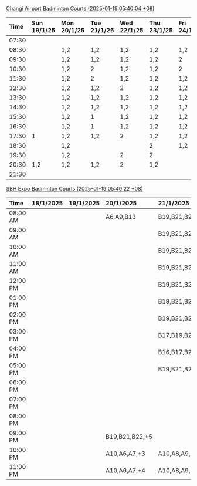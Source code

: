 [Changi Airport Badminton Courts (2025-01-19 05:40:04 +08)](https://www.carc.org.sg/FacilityBooking.aspx)

| Time   | Sun 19/1/25   | Mon 20/1/25   | Tue 21/1/25   | Wed 22/1/25   | Thu 23/1/25   | Fri 24/1/25   | Sat 25/1/25   |
|:-------|:--------------|:--------------|:--------------|:--------------|:--------------|:--------------|:--------------|
| 07:30  |               |               |               |               |               |               |               |
| 08:30  |               | 1,2           | 1,2           | 1,2           | 1,2           | 1,2           |               |
| 09:30  |               | 1,2           | 1,2           | 1,2           | 1,2           | 2             | 1,2           |
| 10:30  |               | 1,2           | 2             | 1,2           | 1,2           | 2             | 1,2           |
| 11:30  |               | 1,2           | 2             | 1,2           | 1,2           | 1,2           | 1,2           |
| 12:30  |               | 1,2           | 1,2           | 2             | 1,2           | 1,2           | 1,2           |
| 13:30  |               | 1,2           | 1,2           | 1,2           | 1,2           | 1,2           | 1,2           |
| 14:30  |               | 1,2           | 1,2           | 1,2           | 1,2           | 1,2           | 2             |
| 15:30  |               | 1,2           | 1             | 1,2           | 1,2           | 1,2           | 2             |
| 16:30  |               | 1,2           | 1             | 1,2           | 1,2           | 1,2           | 2             |
| 17:30  | 1             | 1,2           | 1,2           | 2             | 1,2           | 1,2           | 2             |
| 18:30  |               | 1,2           |               |               | 2             | 1,2           | 1,2           |
| 19:30  |               | 1,2           |               | 2             | 2             |               | 1             |
| 20:30  | 1,2           | 1,2           | 1,2           | 2             | 1,2           |               | 1             |
| 21:30  |               |               |               |               |               |               |               |

[SBH Expo Badminton Courts (2025-01-19 05:40:22 +08)](https://singaporebadmintonhall.getomnify.com/widgets/O3MRKGBH359GA55KHMG1RD)

| Time     | 18/1/2025   | 19/1/2025   | 20/1/2025      | 21/1/2025       | 22/1/2025       | 23/1/2025       | 24/1/2025       |
|:---------|:------------|:------------|:---------------|:----------------|:----------------|:----------------|:----------------|
| 08:00 AM |             |             | A6,A9,B13      | B19,B21,B22,+14 | B19,B21,B22,+19 | B19,B21,B22,+19 | B19,B21,B22,+19 |
| 09:00 AM |             |             |                | B19,B21,B22,+14 | B19,B21,B22,+19 | B19,B21,B22,+17 | B19,B20,B21,+17 |
| 10:00 AM |             |             |                | B19,B21,B22,+15 | B17,B21,B22,+13 | B19,B21,B22,+18 | B19,B20,B21,+17 |
| 11:00 AM |             |             |                | B19,B21,B22,+15 | B17,B21,B22,+14 | B19,B21,B22,+17 | B19,B21,B22,+18 |
| 12:00 PM |             |             |                | B19,B21,B22,+13 | B19,B21,B22,+19 | B19,B21,B22,+19 | B19,B21,B22,+14 |
| 01:00 PM |             |             |                | B19,B21,B22,+13 | B19,B21,B22,+19 | B19,B21,B22,+19 | B19,B21,B22,+15 |
| 02:00 PM |             |             |                | B19,B21,B22,+16 | B19,B21,B22,+18 | B19,B21,B22,+17 | B19,B21,B22,+15 |
| 03:00 PM |             |             |                | B17,B19,B20,+4  | B19,B21,B22,+7  | B19,B21,B22,+16 | B19,B21,B22,+12 |
| 04:00 PM |             |             |                | B16,B17,B20,+3  | B20,B21,B22,+1  | B21             | B19,B21,B22,+1  |
| 05:00 PM |             |             |                | B19,B21,B22,+10 | B15             |                 | A1,A2           |
| 06:00 PM |             |             |                |                 |                 |                 |                 |
| 07:00 PM |             |             |                |                 |                 |                 |                 |
| 08:00 PM |             |             |                |                 |                 |                 |                 |
| 09:00 PM |             |             | B19,B21,B22,+5 |                 |                 | B22             |                 |
| 10:00 PM |             |             | A10,A6,A7,+3   | A10,A8,A9,+7    | A7,A8,A9,+5     |                 | A10,A8,A9,+5    |
| 11:00 PM |             |             | A10,A6,A7,+4   | A10,A8,A9,+7    | A7,A8,A9,+6     |                 | A10,A8,A9,+5    |

